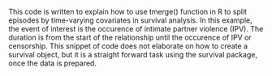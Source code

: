 This code is written to explain how to use tmerge() function in R to split episodes by time-varying covariates in survival analysis. In this example, the event of interest is the occurence of intimate partner violence (IPV). The duration is from the start of the relationship until the occurence of IPV or censorship. This snippet of code does not elaborate on how to create a survival object, but it is a straight forward task using the survival package, once the data is prepared. 
